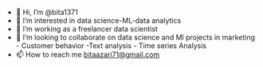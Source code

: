 - 👋 Hi, I’m @bita1371
- 👀 I’m interested in data science-ML-data analytics
- 🌱 I’m working as a freelancer data scientist 
- 💞️ I’m looking to collaborate on data science and Ml projects in marketing - Customer behavior -Text analysis - Time series Analysis 
- 📫 How to reach me bitaazari71@gmail.com

<!---
bita1371/bita1371 is a ✨ special ✨ repository because its `README.md` (this file) appears on your GitHub profile.
You can click the Preview link to take a look at your changes.
--->
